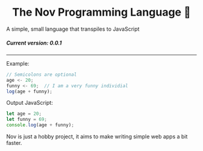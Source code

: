 # <center> The Nov Programming Language 🦊</center>

A simple, small language that transpiles to JavaScript 

##### Current version: 0.0.1
___
Example:

```js
// Semicolons are optional
age <- 20;
funny <- 69;  // I am a very funny individial
log(age + funny);
```

Output JavaScript:
```js
let age = 20;
let funny = 69;
console.log(age + funny);
```

Nov is just a hobby project, it aims to make writing simple web apps a bit faster.